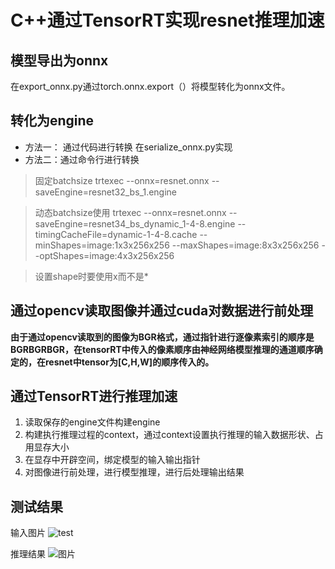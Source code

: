 # C++通过TensorRT实现resnet推理加速

## 模型导出为onnx
在export_onnx.py通过torch.onnx.export（）将模型转化为onnx文件。
## 转化为engine
- 方法一：
通过代码进行转换
在serialize_onnx.py实现
- 方法二：通过命令行进行转换

>固定batchsize
> trtexec --onnx=resnet.onnx --saveEngine=resnet32_bs_1.engine

>动态batchsize使用
>trtexec --onnx=resnet.onnx --saveEngine=resnet34_bs_dynamic_1-4-8.engine --timingCacheFile=dynamic-1-4-8.cache --minShapes=image:1x3x256x256 --maxShapes=image:8x3x256x256 --optShapes=image:4x3x256x256

>设置shape时要使用x而不是*

## 通过opencv读取图像并通过cuda对数据进行前处理
**由于通过opencv读取到的图像为BGR格式，通过指针进行逐像素索引的顺序是BGRBGRBGR，在tensorRT中传入的像素顺序由神经网络模型推理的通道顺序确定的，在resnet中tensor为[C,H,W]的顺序传入的。**


## 通过TensorRT进行推理加速
1. 读取保存的engine文件构建engine
2. 构建执行推理过程的context，通过context设置执行推理的输入数据形状、占用显存大小
3. 在显存中开辟空间，绑定模型的输入输出指针
4. 对图像进行前处理，进行模型推理，进行后处理输出结果

## 测试结果
输入图片
![test](https://github.com/user-attachments/assets/38d3e339-0907-4f1c-afad-d463ed2edf70)

推理结果
![图片](https://github.com/user-attachments/assets/0e77f45e-3bd0-4fbc-8b20-f349f15b06ae)
